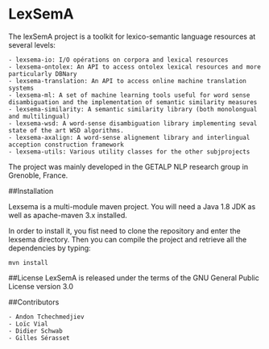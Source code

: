 LexSemA
========

The lexSemA project is a toolkit for lexico-semantic language resources at several levels: 
    
    - lexsema-io: I/O opérations on corpora and lexical resources
    - lexsema-ontolex: An API to access ontolex lexical resources and more particularly DBNary
    - lexsema-translation: An API to access online machine translation systems
    - lexsema-ml: A set of machine learning tools useful for word sense disambiguation and the implementation of semantic similarity measures
    - lexsema-similarity: A semantic similarity library (both monolongual and multilingual)
    - lexsema-wsd: A word-sense disambiguation library implementing seval state of the art WSD algorithms.
    - lexsema-axalign: A word-sense alignement library and interlingual acception construction framework 
    - lexsema-utils: Various utility classes for the other subjprojects

The project was mainly developed in the GETALP NLP research group in Grenoble, France. 

##Installation

Lexsema is a multi-module maven project. You will need a Java 1.8 JDK as well as apache-maven 3.x installed.

In order to install it, you fist need to clone the repository and enter the lexsema directory. Then you can compile the project and retrieve all the dependencies by typing: 
```
mvn install 
```
 
##License
LexSemA is released under the terms of the GNU General Public License version 3.0

##Contributors

    - Andon Tchechmedjiev
    - Loïc Vial
    - Didier Schwab
    - Gilles Sérasset

